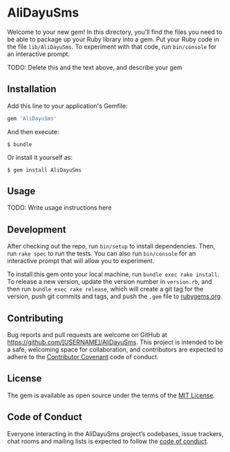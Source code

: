 # AliDayuSms

Welcome to your new gem! In this directory, you'll find the files you need to be able to package up your Ruby library into a gem. Put your Ruby code in the file `lib/AliDayuSms`. To experiment with that code, run `bin/console` for an interactive prompt.

TODO: Delete this and the text above, and describe your gem

## Installation

Add this line to your application's Gemfile:

```ruby
gem 'AliDayuSms'
```

And then execute:

    $ bundle

Or install it yourself as:

    $ gem install AliDayuSms

## Usage

TODO: Write usage instructions here

## Development

After checking out the repo, run `bin/setup` to install dependencies. Then, run `rake spec` to run the tests. You can also run `bin/console` for an interactive prompt that will allow you to experiment.

To install this gem onto your local machine, run `bundle exec rake install`. To release a new version, update the version number in `version.rb`, and then run `bundle exec rake release`, which will create a git tag for the version, push git commits and tags, and push the `.gem` file to [rubygems.org](https://rubygems.org).

## Contributing

Bug reports and pull requests are welcome on GitHub at https://github.com/[USERNAME]/AliDayuSms. This project is intended to be a safe, welcoming space for collaboration, and contributors are expected to adhere to the [Contributor Covenant](http://contributor-covenant.org) code of conduct.

## License

The gem is available as open source under the terms of the [MIT License](http://opensource.org/licenses/MIT).

## Code of Conduct

Everyone interacting in the AliDayuSms project’s codebases, issue trackers, chat rooms and mailing lists is expected to follow the [code of conduct](https://github.com/[USERNAME]/AliDayuSms/blob/master/CODE_OF_CONDUCT.md).
